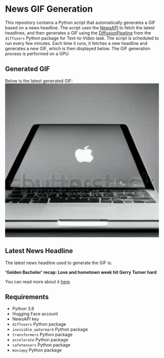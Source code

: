 # News GIF Generation
This repository contains a Python script that automatically generates a GIF based on a news headline. The script uses the [NewsAPI](https://newsapi.org/) to fetch the latest headlines, and then generates a GIF using the [DiffusionPipeline](https://github.com/huggingface/diffusers) from the `diffusers` Python package for Text-to-Video task.
The script is scheduled to run every few minutes. Each time it runs, it fetches a new headline and generates a new GIF, which is then displayed below. The GIF generation process is performed on a GPU.

## Generated GIF
Below is the latest generated GIF:
![Generated GIF](output.gif?raw=true&v=1699086899)

## Latest News Headline
The latest news headline used to generate the GIF is:

**'Golden Bachelor' recap: Love and hometown week hit Gerry Turner hard**

You can read more about it [here](https://news.google.com/rss/articles/CBMiZ2h0dHBzOi8vd3d3LnVzYXRvZGF5LmNvbS9zdG9yeS9lbnRlcnRhaW5tZW50L3R2LzIwMjMvMTEvMDIvZ29sZGVuLWJhY2hlbG9yLWVwaXNvZGUtNi1yZWNhcC83MTQwODQzMDAwNy_SAQA?oc=5).

## Requirements
- Python 3.8
- Hugging Face account
- NewsAPI key
- `diffusers` Python package
- `invisible_watermark` Python package
- `transformers` Python package
- `accelerate` Python package
- `safetensors` Python package
- `moviepy` Python package
